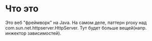 # Что это
Это веб "фреймворк" на Java. На самом деле, паттерн proxy над com.sun.net.httpserver.HttpServer. 
Тут будет больше вещей(напр. инжектор зависимостей).
